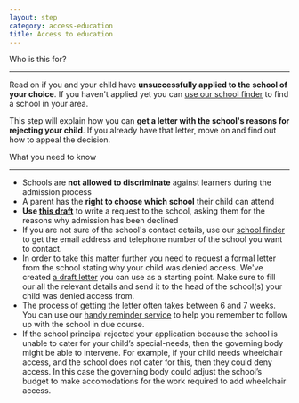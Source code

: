 ```yaml
---
layout: step
category: access-education
title: Access to education
---
```

<div class="intro">
  <div class="header"><i class="fa fa-fw fa-users" aria-hidden="true"></i> Who is this for?</div>
  <hr>
  <p>Read on if you and your child have <b>unsuccessfully applied to the school of your choice</b>. If you haven't applied yet you can <a href="/docs/wc-school-search.html">use our school finder</a> to find a school in your area.</p>
  <p>This step will explain how you can <b>get a letter with the school's reasons for rejecting your child</b>. If you already have that letter, move on and find out how to appeal the decision.</p>
</div>

<div class="summary">
  <div class="header"><i class="fa fa-fw fa-exclamation-circle" aria-hidden="true"></i> What you need to know</div>
  <hr>
  <div class="content">
    <ul class="fa-ul">
        <li><i class="fa-li fa fa-gavel"></i>Schools are <b>not allowed to discriminate</b> against learners during the admission process</li>
        <li><i class="fa-li fa fa-gavel"></i>A parent has the <b>right to choose which school</b> their child can attend</li>
        <li><i class="fa-li fa fa-file-text"></i><b>Use <a href="">this draft</a></b> to write a request to the school, asking them for the reasons why admission has been declined</li>
        <li><i class="fa-li fa fa-graduation-cap"></i>If you are not sure of the school's contact details, use our <a href="/docs/wc-school-search.html">school finder</a> to get the email address and telephone number of the school you want to contact.</li>
        <li><i class="fa-li fa fa-file-text"></i>In order to take this matter further you need to request a formal letter from the school stating why your child was denied access. We've created <a href="">a draft letter</a> you can use as a starting point. Make sure to fill our all the relevant details and send it to the head of the school(s) your child was denied access from.</li>
        <li><i class="fa-li fa fa-file-text"></i>The process of getting the letter often takes between 6 and 7 weeks. You can use our <a href="">handy reminder service</a> to help you remember to follow up with the school in due course.</li>
        <li><i class="fa-li fa fa-graduation-cap"></i>If the school principal rejected your application because the school is unable to cater for your child’s special-needs, then the governing body might be able to intervene. For example, if your child needs wheelchair access, and the school does not cater for this, then they could deny access. In this case the governing body could adjust the school’s budget to make accomodations for the work required to add wheelchair access.</li>
    </ul>
  </div>
</div>




